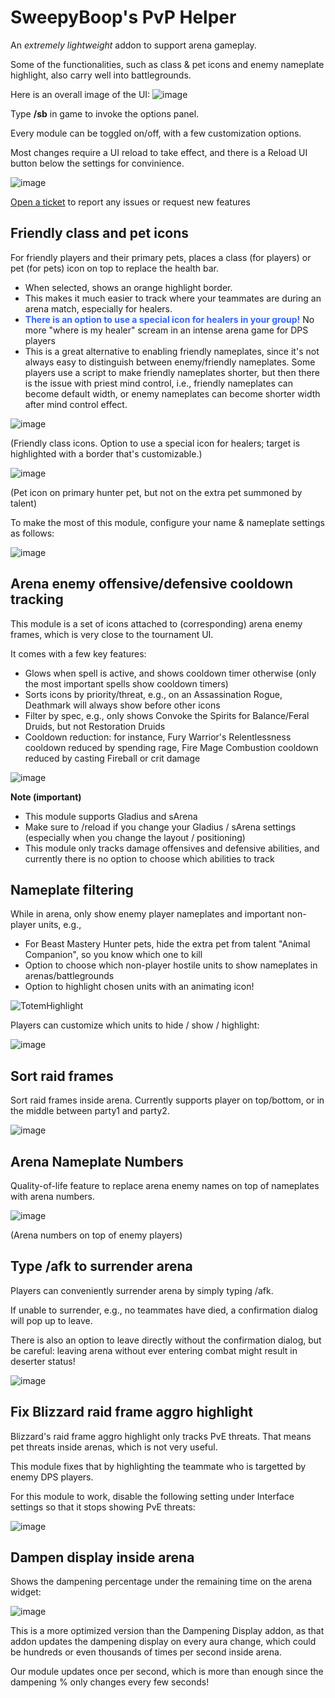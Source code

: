 # SweepyBoop's PvP Helper
An _extremely_ _lightweight_ addon to support arena gameplay.

Some of the functionalities, such as class & pet icons and enemy nameplate highlight, also carry well into battlegrounds.

Here is an overall image of the UI:
![image](https://user-images.githubusercontent.com/78008331/226146638-ecd2f9d5-2276-4dbb-925f-157ff4e3a955.png)

Type **/sb** in game to invoke the options panel.

Every module can be toggled on/off, with a few customization options.

Most changes require a UI reload to take effect, and there is a Reload UI button below the settings for convinience.

![image](https://user-images.githubusercontent.com/78008331/219826235-9a9c1b72-5e5b-4108-9728-576e991f8789.png)

[Open a ticket](https://github.com/SweepyBoop/Sweepy-Boop/issues/new) to report any issues or request new features

## Friendly class and pet icons
For friendly players and their primary pets, places a class (for players) or pet (for pets) icon on top to replace the health bar.
- When selected, shows an orange highlight border.
- This makes it much easier to track where your teammates are during an arena match, especially for healers.
- <span style="color:#36f"><strong>There is an option to use a special icon for healers in your group!</strong></span> No more "where is my healer" scream in an intense arena game for DPS players
- This is a great alternative to enabling friendly nameplates, since it's not always easy to distinguish between enemy/friendly nameplates. Some players use a script to make friendly nameplates shorter, but then there is the issue with priest mind control, i.e., friendly nameplates can become default width, or enemy nameplates can become shorter width after mind control effect.

![image](https://github.com/user-attachments/assets/5c2402c2-6aa3-4a67-8e50-e19558bca9c3)

(Friendly class icons. Option to use a special icon for healers; target is highlighted with a border that's customizable.)

![image](https://github.com/user-attachments/assets/7283015e-bace-4253-ba02-30f3bd4b2ac5)

(Pet icon on primary hunter pet, but not on the extra pet summoned by talent)

To make the most of this module, configure your name & nameplate settings as follows:

![image](https://github.com/user-attachments/assets/3f43fe3b-5c84-4863-aa0a-29a0b61aaae8)

## Arena enemy offensive/defensive cooldown tracking
This module is a set of icons attached to (corresponding) arena enemy frames, which is very close to the tournament UI.

It comes with a few key features:
- Glows when spell is active, and shows cooldown timer otherwise (only the most important spells show cooldown timers)
- Sorts icons by priority/threat, e.g., on an Assassination Rogue, Deathmark will always show before other icons
- Filter by spec, e.g., only shows Convoke the Spirits for Balance/Feral Druids, but not Restoration Druids
- Cooldown reduction: for instance, Fury Warrior's Relentlessness cooldown reduced by spending rage, Fire Mage Combustion cooldown reduced by casting Fireball or crit damage

![image](https://github.com/user-attachments/assets/7e7a7368-84c6-4eb7-ac46-c69eb0f73ce0)

**Note (important)**
- This module supports Gladius and sArena
- Make sure to /reload if you change your Gladius / sArena settings (especially when you change the layout / positioning)
- This module only tracks damage offensives and defensive abilities, and currently there is no option to choose which abilities to track

## Nameplate filtering
While in arena, only show enemy player nameplates and important non-player units, e.g.,
- For Beast Mastery Hunter pets, hide the extra pet from talent "Animal Companion", so you know which one to kill
- Option to choose which non-player hostile units to show nameplates in arenas/battlegrounds
- Option to highlight chosen units with an animating icon!

![TotemHighlight](https://github.com/user-attachments/assets/3ca7871f-0566-44f0-b141-4560213c30f0)

Players can customize which units to hide / show / highlight:

![image](https://github.com/user-attachments/assets/c8e0073b-5e1a-4999-8b90-ed339f44ac45)


## Sort raid frames
Sort raid frames inside arena. Currently supports player on top/bottom, or in the middle between party1 and party2.

![image](https://github.com/user-attachments/assets/10ecb4de-691d-4e11-a2a2-69eca3a80938)

## Arena Nameplate Numbers
Quality-of-life feature to replace arena enemy names on top of nameplates with arena numbers.

![image](https://github.com/user-attachments/assets/9a629304-9675-40ea-a5d1-4f39f101032a)

(Arena numbers on top of enemy players)

## Type /afk to surrender arena
Players can conveniently surrender arena by simply typing /afk.

If unable to surrender, e.g., no teammates have died, a confirmation dialog will pop up to leave.

There is also an option to leave directly without the confirmation dialog, but be careful: leaving arena without ever entering combat might result in deserter status!

![image](https://github.com/user-attachments/assets/45663a67-435d-4b45-985f-0924074d3f6c)



## Fix Blizzard raid frame aggro highlight
Blizzard's raid frame aggro highlight only tracks PvE threats.
That means pet threats inside arenas, which is not very useful.

This module fixes that by highlighting the teammate who is targetted by enemy DPS players.

For this module to work, disable the following setting under Interface settings so that it stops showing PvE threats:

![image](https://github.com/user-attachments/assets/38505bd7-5f7d-4f7d-95a0-f8d6f232c02e)

## Dampen display inside arena
Shows the dampening percentage under the remaining time on the arena widget:

![image](https://github.com/user-attachments/assets/329aa2b9-2a5e-4239-b40a-f68d90f8971b)

This is a more optimized version than the Dampening Display addon, as that addon updates the dampening display on every aura change, which could be hundreds or even thousands of times per second inside arena.

Our module updates once per second, which is more than enough since the dampening % only changes every few seconds!
